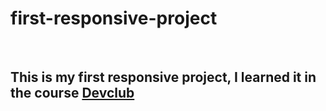 # first-responsive-project
<br>
<h2>This is  my first responsive project, I learned it in the course <a href="https://rodolfomori.com.br/devclub">Devclub</a></h2>
